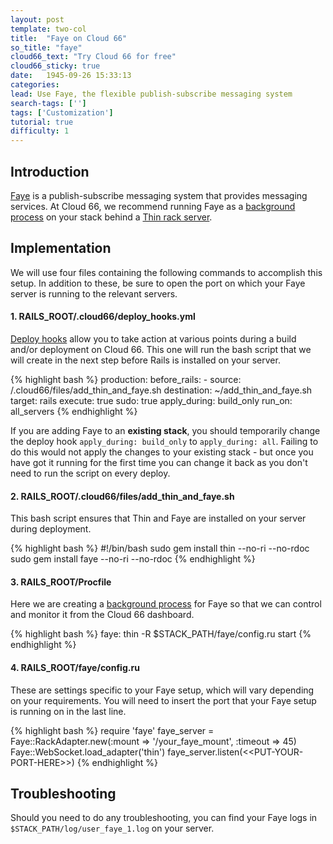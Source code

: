 ```yaml
---
layout: post
template: two-col
title:  "Faye on Cloud 66"
so_title: "faye"
cloud66_text: "Try Cloud 66 for free"
cloud66_sticky: true
date:   1945-09-26 15:33:13
categories: 
lead: Use Faye, the flexible publish-subscribe messaging system
search-tags: ['']
tags: ['Customization']
tutorial: true
difficulty: 1
---
```



## Introduction

<a href="http://faye.jcoglan.com/">Faye</a> is a publish-subscribe messaging system that provides messaging services. At Cloud 66, we recommend running Faye as a [background process](/stack-features/proc-files.html) on your stack behind a [Thin rack server](/web-server/thin-rack-server.html).

## Implementation

We will use four files containing the following commands to accomplish this setup. In addition to these, be sure to open the port on which your Faye server is running to the relevant servers.

#### 1. RAILS&#95;ROOT/.cloud66/deploy&#95;hooks.yml

[Deploy hooks](/stack-features/redeployment-hook.html) allow you to take action at various points during a build and/or deployment on Cloud 66. This one will run the bash script that we will create in the next step before Rails is installed on your server.

{% highlight bash %}
production:
    before&#95;rails:
      - source: /.cloud66/files/add&#95;thin&#95;and&#95;faye.sh
        destination: ~/add&#95;thin&#95;and&#95;faye.sh
        target: rails
        execute: true
        sudo: true
        apply&#95;during: build&#95;only
        run&#95;on: all&#95;servers
{% endhighlight %}

If you are adding Faye to an <b>existing stack</b>, you should temporarily change the deploy hook <code>apply&#95;during: build&#95;only</code> to <code>apply&#95;during: all</code>. Failing to do this would not apply the changes to your existing stack - but once you have got it running for the first time you can change it back as you don't need to run the script on every deploy.

#### 2. RAILS&#95;ROOT/.cloud66/files/add&#95;thin&#95;and&#95;faye.sh
This bash script ensures that Thin and Faye are installed on your server during deployment.

{% highlight bash %}
#!/bin/bash
sudo gem install thin --no-ri --no-rdoc
sudo gem install faye --no-ri --no-rdoc
{% endhighlight %}

#### 3. RAILS&#95;ROOT/Procfile
Here we are creating a [background process](/stack-features/proc-files.html) for Faye so that we can control and monitor it from the Cloud 66 dashboard.

{% highlight bash %}
faye: thin -R $STACK&#95;PATH/faye/config.ru start
{% endhighlight %}

#### 4. RAILS&#95;ROOT/faye/config.ru
These are settings specific to your Faye setup, which will vary depending on your requirements. You will need to insert the port that your Faye setup is running on in the last line.

{% highlight bash %}
require 'faye'
faye&#95;server = Faye::RackAdapter.new(:mount =&gt; '/your&#95;faye&#95;mount', :timeout =&gt; 45)
Faye::WebSocket.load&#95;adapter('thin')
faye&#95;server.listen(&lt;&lt;PUT-YOUR-PORT-HERE&gt;&gt;)
{% endhighlight %}

## Troubleshooting
Should you need to do any troubleshooting, you can find your Faye logs in <code>$STACK&#95;PATH/log/user&#95;faye&#95;1.log</code> on your server.